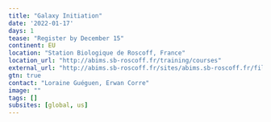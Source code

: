 ```yaml
---
title: "Galaxy Initiation"
date: '2022-01-17'
days: 1
tease: "Register by December 15"
continent: EU
location: "Station Biologique de Roscoff, France"
location_url: "http://abims.sb-roscoff.fr/training/courses"
external_url: "http://abims.sb-roscoff.fr/sites/abims.sb-roscoff.fr/files/formations_2021/modules/module_formation_abims-galaxy_initiation.pdf"
gtn: true
contact: "Loraine Guéguen, Erwan Corre"
image: ""
tags: []
subsites: [global, us]
---
```

